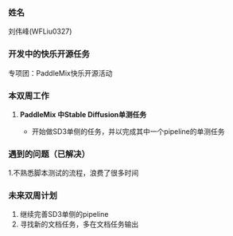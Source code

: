 ### 姓名

刘伟峰(WFLiu0327)

### 开发中的快乐开源任务

专项团：PaddleMix快乐开源活动

### 本双周工作

1. **PaddleMix 中Stable Diffusion单测任务**

   - 开始做SD3单侧的任务，并以完成其中一个pipeline的单测任务

### 遇到的问题（已解决）
   1.不熟悉脚本测试的流程，浪费了很多时间

### 未来双周计划

1. 继续完善SD3单侧的pipeline
2. 寻找新的文档任务，多在文档任务输出
